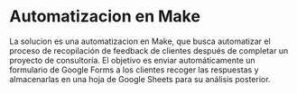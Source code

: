 # Automatizacion en Make
La solucion es una automatizacion en Make, que busca  automatizar el proceso de recopilación de feedback de
clientes después de completar un proyecto de consultoría. El objetivo es enviar automáticamente un
formulario de Google Forms a los clientes recoger las respuestas y almacenarlas en una hoja de Google
Sheets para su análisis posterior.
